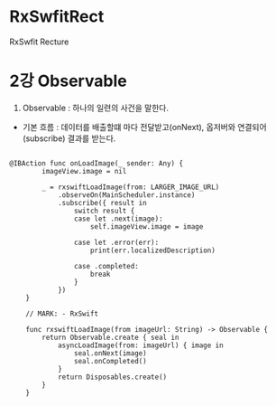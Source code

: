 # RxSwfitRect
RxSwfit Recture

2강 Observable
===========
1. Observable : 하나의 일련의 사건을 말한다. 
* 기본 흐름 : 데이터를 배출할떄 마다 전달받고(onNext), 옵저버와 연결되어(subscribe) 결과를 받는다.

<pre><code>
@IBAction func onLoadImage(_ sender: Any) {
        imageView.image = nil

        _ = rxswiftLoadImage(from: LARGER_IMAGE_URL)
            .observeOn(MainScheduler.instance)
            .subscribe({ result in
                switch result {
                case let .next(image):
                    self.imageView.image = image

                case let .error(err):
                    print(err.localizedDescription)

                case .completed:
                    break
                }
            })
    }

    // MARK: - RxSwift

    func rxswiftLoadImage(from imageUrl: String) -> Observable<UIImage?> {
        return Observable.create { seal in
            asyncLoadImage(from: imageUrl) { image in
                seal.onNext(image)
                seal.onCompleted()
            }
            return Disposables.create()
        }
    }
</pre></code>
